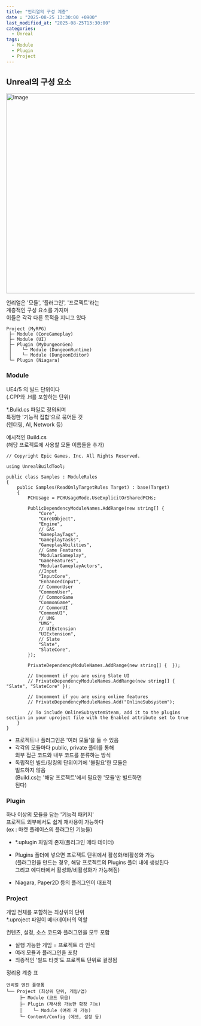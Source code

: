 ```yaml
---
title: "언리얼의 구성 계층"
date : "2025-08-25 13:30:00 +0900"
last_modified_at: "2025-08-25T13:30:00"
categories:
  - Unreal
tags:
  - Module
  - Plugin
  - Project
---
```


## Unreal의 구성 요소

<img width="1225" height="535" alt="Image" src="https://github.com/user-attachments/assets/abc5d941-4211-4bf1-b465-15f1465e30ab" /><br>

언리얼은 '모듈', '플러그인', '프로젝트'라는<br>
계층적인 구성 요소를 가지며<br>
이들은 각각 다른 목적을 지니고 있다<br>

```
Project (MyRPG)
 ├─ Module (CoreGameplay)
 ├─ Module (UI)
 ├─ Plugin (MyDungeonGen)
 │    └─ Module (DungeonRuntime)
 │    └─ Module (DungeonEditor)
 └─ Plugin (Niagara)
```

### Module
UE4/5 의 빌드 단위이다<br>
(.CPP와 .H를 포함하는 단위)<br>

*.Bulid.cs 파일로 정의되며<br>
특정한 '기능적 집합'으로 묶어둔 것<br>
(렌더링, AI, Network 등)<br>

예시적인 Build.cs<br>
(해당 프로젝트에 사용할 모듈 이름들을 추가)<br>

```
// Copyright Epic Games, Inc. All Rights Reserved.

using UnrealBuildTool;

public class Samples : ModuleRules
{
	public Samples(ReadOnlyTargetRules Target) : base(Target)
	{
		PCHUsage = PCHUsageMode.UseExplicitOrSharedPCHs;
	
		PublicDependencyModuleNames.AddRange(new string[] {
            "Core",
            "CoreUObject",
            "Engine",
            // GAS
            "GameplayTags",
            "GameplayTasks",
            "GameplayAbilities",
            // Game Features
            "ModularGameplay",
            "GameFeatures",
            "ModularGameplayActors",
			//Input
            "InputCore",
            "EnhancedInput",
			// CommonUser
			"CommonUser",
			// CommonGame
			"CommonGame",
			// CommonUI
			"CommonUI",
			// UMG
			"UMG",
			// UIExtension
			"UIExtension",
			// Slate
			"Slate",
			"SlateCore",
        });

		PrivateDependencyModuleNames.AddRange(new string[] {  });

		// Uncomment if you are using Slate UI
		// PrivateDependencyModuleNames.AddRange(new string[] { "Slate", "SlateCore" });
		
		// Uncomment if you are using online features
		// PrivateDependencyModuleNames.Add("OnlineSubsystem");

		// To include OnlineSubsystemSteam, add it to the plugins section in your uproject file with the Enabled attribute set to true
	}
}
```

- 프로젝트나 플러그인은 '여러 모듈'을 둘 수 있음<br>
- 각각의 모듈마다 public, private 폴더를 통해<br>
  외부 접근 코드와 내부 코드를 분류하는 방식<br>
- 독립적인 빌드/링킹의 단위이기에 '불필요'한 모듈은<br>
  빌드하지 않음<br>
  (Build.cs는 '해당 프로젝트'에서 필요한 '모듈'만 빌드하면<br>
  된다)<br>

### Plugin
하나 이상의 모듈을 담는 '기능적 패키지'<br>
프로젝트 외부에서도 쉽게 재사용이 가능하다<br>
(ex : 마켓 플레이스의 플러그인 기능들)<br>

- *.uplugin 파일의 존재(플러그인 메타 데이터)<br>
- Plugins 폴더에 넣으면 프로젝트 단위에서 활성화/비활성화 가능<br>
  (플러그인을 만드는 경우, 해당 프로젝트의 Plugins 폴더 내에 생성된다<br>
  그리고 에디터에서 활성화/비활성화가 가능해짐)<br>

- Niagara, Paper2D 등의 플러그인이 대표적<br>

### Project
게임 전체를 포함하는 최상위의 단위<br>
*.uproject 파일이 메타데이터의 역할<br>

컨텐츠, 설정, 소스 코드와 플러그인을 모두 포함<br>

- 실행 가능한 게임 = 프로젝트 라 인식<br>
- 여러 모듈과 플러그인을 포함<br>
- 최종적인 '빌드 타겟'도 프로젝트 단위로 결정됨<br>


정리용 계층 표
```
언리얼 엔진 플랫폼
└── Project (최상위 단위, 게임/앱)
     ├─ Module (코드 묶음)
     ├─ Plugin (재사용 가능한 확장 기능)
     │    └─ Module (여러 개 가능)
     └─ Content/Config (에셋, 설정 등)
```